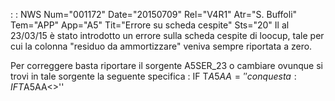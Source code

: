  :  : NWS Num="001172" Date="20150709" Rel="V4R1" Atr="S. Buffoli" Tem="APP" App="A5" Tit="Errore su scheda cespite" Sts="20"
Il al 23/03/15 è stato introdotto un errore sulla scheda cespite di loocup, tale per cui la colonna
"residuo da ammortizzare" veniva sempre riportata a zero.

Per correggere basta riportare il sorgente A5SER_23 o cambiare ovunque si trovi in tale sorgente la seguente specifica : 
IF        T$A5AA=''
con questa : 
IF        T$A5AA<>''

